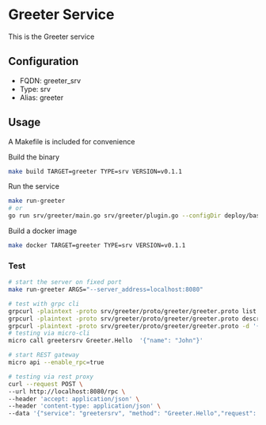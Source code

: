 # Greeter Service

This is the Greeter service

## Configuration

- FQDN: greeter_srv
- Type: srv
- Alias: greeter

## Usage

A Makefile is included for convenience

Build the binary

```bash
make build TARGET=greeter TYPE=srv VERSION=v0.1.1
```

Run the service

```bash
make run-greeter
# or
go run srv/greeter/main.go srv/greeter/plugin.go --configDir deploy/bases/greeter_srv/config
```

Build a docker image

```bash
make docker TARGET=greeter TYPE=srv VERSION=v0.1.1
```

### Test

```bash
# start the server on fixed port
make run-greeter ARGS="--server_address=localhost:8080"

# test with grpc cli
grpcurl -plaintext -proto srv/greeter/proto/greeter/greeter.proto list
grpcurl -plaintext -proto srv/greeter/proto/greeter/greeter.proto describe
grpcurl -plaintext -proto srv/greeter/proto/greeter/greeter.proto -d '{"name": "sumo"}' localhost:8080  greetersrv.Greeter/Hello
# testing via micro-cli
micro call greetersrv Greeter.Hello  '{"name": "John"}'

# start REST gateway
micro api --enable_rpc=true

# testing via rest proxy
curl --request POST \
--url http://localhost:8080/rpc \
--header 'accept: application/json' \
--header 'content-type: application/json' \
--data '{"service": "greetersrv", "method": "Greeter.Hello","request": {"name": "sumo"}}'
```
